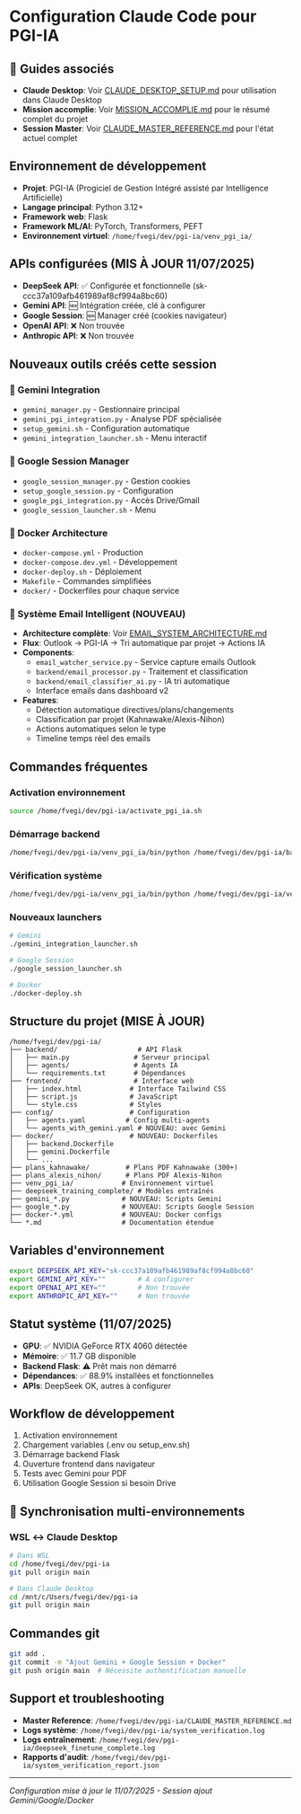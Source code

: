 # Configuration Claude Code pour PGI-IA

## 🔗 Guides associés
- **Claude Desktop**: Voir [CLAUDE_DESKTOP_SETUP.md](./CLAUDE_DESKTOP_SETUP.md) pour utilisation dans Claude Desktop
- **Mission accomplie**: Voir [MISSION_ACCOMPLIE.md](./MISSION_ACCOMPLIE.md) pour le résumé complet du projet
- **Session Master**: Voir [CLAUDE_MASTER_REFERENCE.md](./CLAUDE_MASTER_REFERENCE.md) pour l'état actuel complet

## Environnement de développement
- **Projet**: PGI-IA (Progiciel de Gestion Intégré assisté par Intelligence Artificielle)
- **Langage principal**: Python 3.12+
- **Framework web**: Flask
- **Framework ML/AI**: PyTorch, Transformers, PEFT
- **Environnement virtuel**: `/home/fvegi/dev/pgi-ia/venv_pgi_ia/`

## APIs configurées (MIS À JOUR 11/07/2025)
- **DeepSeek API**: ✅ Configurée et fonctionnelle (sk-ccc37a109afb461989af8cf994a8bc60)
- **Gemini API**: 🆕 Intégration créée, clé à configurer
- **Google Session**: 🆕 Manager créé (cookies navigateur)
- **OpenAI API**: ❌ Non trouvée
- **Anthropic API**: ❌ Non trouvée

## Nouveaux outils créés cette session
### 🤖 Gemini Integration
- `gemini_manager.py` - Gestionnaire principal
- `gemini_pgi_integration.py` - Analyse PDF spécialisée
- `setup_gemini.sh` - Configuration automatique
- `gemini_integration_launcher.sh` - Menu interactif

### 🔐 Google Session Manager
- `google_session_manager.py` - Gestion cookies
- `setup_google_session.py` - Configuration
- `google_pgi_integration.py` - Accès Drive/Gmail
- `google_session_launcher.sh` - Menu

### 🐳 Docker Architecture
- `docker-compose.yml` - Production
- `docker-compose.dev.yml` - Développement
- `docker-deploy.sh` - Déploiement
- `Makefile` - Commandes simplifiées
- `docker/` - Dockerfiles pour chaque service

### 📧 Système Email Intelligent (NOUVEAU)
- **Architecture complète**: Voir [EMAIL_SYSTEM_ARCHITECTURE.md](./EMAIL_SYSTEM_ARCHITECTURE.md)
- **Flux**: Outlook → PGI-IA → Tri automatique par projet → Actions IA
- **Components**:
  - `email_watcher_service.py` - Service capture emails Outlook
  - `backend/email_processor.py` - Traitement et classification
  - `backend/email_classifier_ai.py` - IA tri automatique
  - Interface emails dans dashboard v2
- **Features**:
  - Détection automatique directives/plans/changements
  - Classification par projet (Kahnawake/Alexis-Nihon)
  - Actions automatiques selon le type
  - Timeline temps réel des emails

## Commandes fréquentes

### Activation environnement
```bash
source /home/fvegi/dev/pgi-ia/activate_pgi_ia.sh
```

### Démarrage backend
```bash
/home/fvegi/dev/pgi-ia/venv_pgi_ia/bin/python /home/fvegi/dev/pgi-ia/backend/main.py
```

### Vérification système
```bash
/home/fvegi/dev/pgi-ia/venv_pgi_ia/bin/python /home/fvegi/dev/pgi-ia/verify_complete_system.py
```

### Nouveaux launchers
```bash
# Gemini
./gemini_integration_launcher.sh

# Google Session
./google_session_launcher.sh

# Docker
./docker-deploy.sh
```

## Structure du projet (MISE À JOUR)
```
/home/fvegi/dev/pgi-ia/
├── backend/                    # API Flask
│   ├── main.py                # Serveur principal
│   ├── agents/                # Agents IA
│   └── requirements.txt       # Dépendances
├── frontend/                  # Interface web
│   ├── index.html            # Interface Tailwind CSS
│   ├── script.js             # JavaScript
│   └── style.css             # Styles
├── config/                   # Configuration
│   ├── agents.yaml          # Config multi-agents
│   └── agents_with_gemini.yaml # NOUVEAU: avec Gemini
├── docker/                   # NOUVEAU: Dockerfiles
│   ├── backend.Dockerfile    
│   ├── gemini.Dockerfile     
│   └── ...
├── plans_kahnawake/         # Plans PDF Kahnawake (300+)
├── plans_alexis_nihon/      # Plans PDF Alexis-Nihon
├── venv_pgi_ia/            # Environnement virtuel
├── deepseek_training_complete/ # Modèles entraînés
├── gemini_*.py             # NOUVEAU: Scripts Gemini
├── google_*.py             # NOUVEAU: Scripts Google Session
├── docker-*.yml            # NOUVEAU: Docker configs
└── *.md                    # Documentation étendue
```

## Variables d'environnement
```bash
export DEEPSEEK_API_KEY="sk-ccc37a109afb461989af8cf994a8bc60"
export GEMINI_API_KEY=""        # À configurer
export OPENAI_API_KEY=""        # Non trouvée
export ANTHROPIC_API_KEY=""     # Non trouvée
```

## Statut système (11/07/2025)
- **GPU**: ✅ NVIDIA GeForce RTX 4060 détectée
- **Mémoire**: ✅ 11.7 GB disponible
- **Backend Flask**: ⚠️ Prêt mais non démarré
- **Dépendances**: ✅ 88.9% installées et fonctionnelles
- **APIs**: DeepSeek OK, autres à configurer

## Workflow de développement
1. Activation environnement
2. Chargement variables (.env ou setup_env.sh)
3. Démarrage backend Flask
4. Ouverture frontend dans navigateur
5. Tests avec Gemini pour PDF
6. Utilisation Google Session si besoin Drive

## 🔄 Synchronisation multi-environnements

### WSL ↔ Claude Desktop
```bash
# Dans WSL
cd /home/fvegi/dev/pgi-ia
git pull origin main

# Dans Claude Desktop
cd /mnt/c/Users/fvegi/dev/pgi-ia
git pull origin main
```

## Commandes git
```bash
git add .
git commit -m "Ajout Gemini + Google Session + Docker"
git push origin main  # Nécessite authentification manuelle
```

## Support et troubleshooting
- **Master Reference**: `/home/fvegi/dev/pgi-ia/CLAUDE_MASTER_REFERENCE.md`
- **Logs système**: `/home/fvegi/dev/pgi-ia/system_verification.log`
- **Logs entraînement**: `/home/fvegi/dev/pgi-ia/deepseek_finetune_complete.log`
- **Rapports d'audit**: `/home/fvegi/dev/pgi-ia/system_verification_report.json`

---
*Configuration mise à jour le 11/07/2025 - Session ajout Gemini/Google/Docker*